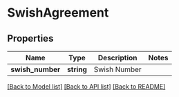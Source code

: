 # SwishAgreement

## Properties
Name | Type | Description | Notes
------------ | ------------- | ------------- | -------------
**swish_number** | **string** | Swish Number | 

[[Back to Model list]](../../README.md#documentation-for-models) [[Back to API list]](../../README.md#documentation-for-api-endpoints) [[Back to README]](../../README.md)

